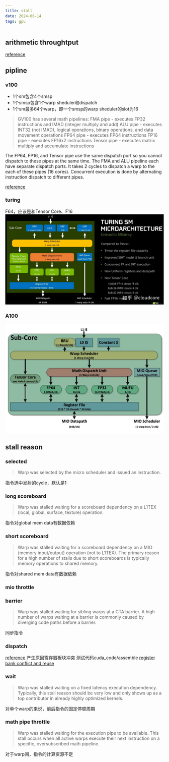 ```yaml
---
title: stall
date: 2024-06-14 
tags: gpu
---
```

<!--more-->

## arithmetic throughtput
[reference](https://docs.nvidia.com/cuda/cuda-c-programming-guide/index.html#arithmetic-instructions)

## pipline
### v100
- 1个sm包含4个smsp
- 1个smsp包含1个warp sheduler和dispatch
- 1个sm最多64个warp，即一个smsp的warp sheduler的slot为16
> GV100 has several math pipelines:
FMA pipe - executes FP32 instructions and IMAD (integer multiply and add)
ALU pipe - executes INT32 (not IMAD), logical operations, binary operations, and data movement operations
FP64 pipe - executes FP64 instructions
FP16 pipe - executes FP16x2 instructions
Tensor pipe - executes matrix multiply and accumulate instructions
<h>
The FP64, FP16, and Tensor pipe use the same dispatch port so you cannot dispatch to these pipes at the same time.
<h>
The FMA and ALU pipeline each have separate dispatch ports. It takes 2 cycles to dispatch a warp to the each of these pipes (16 cores).
Concurrent execution is done by alternating instruction dispatch to different pipes.

[reference](https://forums.developer.nvidia.com/t/int-32-and-fp64-can-be-used-concurrently-in-the-volta-architecture/108729/3)

### turing
F64，应该是和Tensor Core、F16
![alt text](image-1.png)
### A100
![alt text](image.png)
## stall reason
### selected
> Warp was selected by the micro scheduler and issued an instruction.

指令选中发射的cycle，默认是1
### long scoreboard
> Warp was stalled waiting for a scoreboard dependency on a L1TEX (local, global, surface, texture) operation.

指令对global mem data有数据依赖
### short scoreboard
> Warp was stalled waiting for a scoreboard dependency on a MIO (memory input/output) operation (not to L1TEX). The primary reason for a high number of stalls due to short scoreboards is typically memory operations to shared memory.

指令对shared mem data有数据依赖

### mio throttle

### barrier
> Warp was stalled waiting for sibling warps at a CTA barrier. A high number of warps waiting at a barrier is commonly caused by diverging code paths before a barrier.

同步指令

### dispatch
[reference](https://forums.developer.nvidia.com/t/what-cause-dispatch-stall-how-to-avoid-it/233021)
产生原因寄存器板块冲突
测试代码cuda_code/assemble
[register bank conflict and reuse](https://zhuanlan.zhihu.com/p/373063821)

### wait
> Warp was stalled waiting on a fixed latency execution dependency. Typically, this stall reason should be very low and only shows up as a top contributor in already highly optimized kernels. 

对单个warp的来说，前后指令的固定停顿周期
### math pipe throttle
> Warp was stalled waiting for the execution pipe to be available. This stall occurs when all active warps execute their next instruction on a specific, oversubscribed math pipeline. 

对于warp间，指令的计算资源不足

